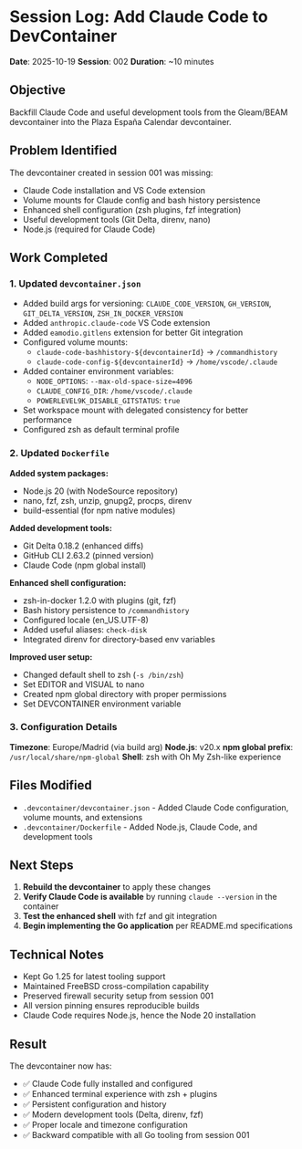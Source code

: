 # Session Log: Add Claude Code to DevContainer

**Date**: 2025-10-19
**Session**: 002
**Duration**: ~10 minutes

## Objective

Backfill Claude Code and useful development tools from the Gleam/BEAM devcontainer into the Plaza España Calendar devcontainer.

## Problem Identified

The devcontainer created in session 001 was missing:
- Claude Code installation and VS Code extension
- Volume mounts for Claude config and bash history persistence
- Enhanced shell configuration (zsh plugins, fzf integration)
- Useful development tools (Git Delta, direnv, nano)
- Node.js (required for Claude Code)

## Work Completed

### 1. Updated `devcontainer.json`
- Added build args for versioning: `CLAUDE_CODE_VERSION`, `GH_VERSION`, `GIT_DELTA_VERSION`, `ZSH_IN_DOCKER_VERSION`
- Added `anthropic.claude-code` VS Code extension
- Added `eamodio.gitlens` extension for better Git integration
- Configured volume mounts:
  - `claude-code-bashhistory-${devcontainerId}` → `/commandhistory`
  - `claude-code-config-${devcontainerId}` → `/home/vscode/.claude`
- Added container environment variables:
  - `NODE_OPTIONS`: `--max-old-space-size=4096`
  - `CLAUDE_CONFIG_DIR`: `/home/vscode/.claude`
  - `POWERLEVEL9K_DISABLE_GITSTATUS`: `true`
- Set workspace mount with delegated consistency for better performance
- Configured zsh as default terminal profile

### 2. Updated `Dockerfile`
**Added system packages:**
- Node.js 20 (with NodeSource repository)
- nano, fzf, zsh, unzip, gnupg2, procps, direnv
- build-essential (for npm native modules)

**Added development tools:**
- Git Delta 0.18.2 (enhanced diffs)
- GitHub CLI 2.63.2 (pinned version)
- Claude Code (npm global install)

**Enhanced shell configuration:**
- zsh-in-docker 1.2.0 with plugins (git, fzf)
- Bash history persistence to `/commandhistory`
- Configured locale (en_US.UTF-8)
- Added useful aliases: `check-disk`
- Integrated direnv for directory-based env variables

**Improved user setup:**
- Changed default shell to zsh (`-s /bin/zsh`)
- Set EDITOR and VISUAL to nano
- Created npm global directory with proper permissions
- Set DEVCONTAINER environment variable

### 3. Configuration Details

**Timezone**: Europe/Madrid (via build arg)
**Node.js**: v20.x
**npm global prefix**: `/usr/local/share/npm-global`
**Shell**: zsh with Oh My Zsh-like experience

## Files Modified

- `.devcontainer/devcontainer.json` - Added Claude Code configuration, volume mounts, and extensions
- `.devcontainer/Dockerfile` - Added Node.js, Claude Code, and development tools

## Next Steps

1. **Rebuild the devcontainer** to apply these changes
2. **Verify Claude Code is available** by running `claude --version` in the container
3. **Test the enhanced shell** with fzf and git integration
4. **Begin implementing the Go application** per README.md specifications

## Technical Notes

- Kept Go 1.25 for latest tooling support
- Maintained FreeBSD cross-compilation capability
- Preserved firewall security setup from session 001
- All version pinning ensures reproducible builds
- Claude Code requires Node.js, hence the Node 20 installation

## Result

The devcontainer now has:
- ✅ Claude Code fully installed and configured
- ✅ Enhanced terminal experience with zsh + plugins
- ✅ Persistent configuration and history
- ✅ Modern development tools (Delta, direnv, fzf)
- ✅ Proper locale and timezone configuration
- ✅ Backward compatible with all Go tooling from session 001
